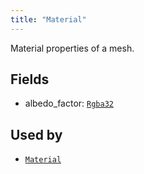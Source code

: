 ```yaml
---
title: "Material"
---
```


Material properties of a mesh.

## Fields

* albedo_factor: [`Rgba32`](../datatypes/rgba32.md)


## Used by

* [`Material`](../components/material.md)
